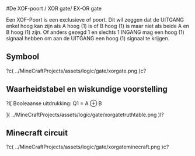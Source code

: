 #De XOF-poort / XOR gate/ EX-OR gate

Een XOF-Poort is een exclusieve of poort. Dit wil zeggen dat de UITGANG enkel hoog kan zijn als A hoog (1) is of B hoog (1) is maar niet als beide A en B hoog (1) zijn.
Of anders gezegd 1 en slechts 1 INGANG mag een hoog (1) signaal hebben om aan de UITGANG een hoog (1) signaal te krijgen. 

## Symbool

?c(
../MineCraftProjects/assets/logic/gate/xorgate.png
)c?

## Waarheidstabel en wiskundige voorstelling

?l[
Booleaanse uitdrukking: Q1 = A ⊕ B

](
../MineCraftProjects/assets/logic/gate/xorgatetruthtable.png
)l?

## Minecraft circuit
?c(
../MineCraftProjects/assets/logic/gate/xorgateminecraft.png
)c?
